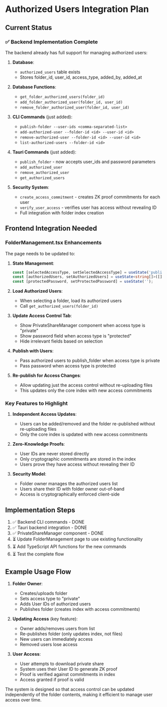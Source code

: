 # Authorized Users Integration Plan

## Current Status

### ✅ Backend Implementation Complete

The backend already has full support for managing authorized users:

1. **Database**: 
   - `authorized_users` table exists
   - Stores folder_id, user_id, access_type, added_by, added_at

2. **Database Functions**:
   - `get_folder_authorized_users(folder_id)`
   - `add_folder_authorized_user(folder_id, user_id)`
   - `remove_folder_authorized_user(folder_id, user_id)`

3. **CLI Commands** (just added):
   - `publish-folder --user-ids <comma-separated-list>`
   - `add-authorized-user --folder-id <id> --user-id <id>`
   - `remove-authorized-user --folder-id <id> --user-id <id>`
   - `list-authorized-users --folder-id <id>`

4. **Tauri Commands** (just added):
   - `publish_folder` - now accepts user_ids and password parameters
   - `add_authorized_user`
   - `remove_authorized_user`
   - `get_authorized_users`

5. **Security System**:
   - `create_access_commitment` - creates ZK proof commitments for each user
   - `verify_user_access` - verifies user has access without revealing ID
   - Full integration with folder index creation

## Frontend Integration Needed

### FolderManagement.tsx Enhancements

The page needs to be updated to:

1. **State Management**:
   ```typescript
   const [selectedAccessType, setSelectedAccessType] = useState('public');
   const [authorizedUsers, setAuthorizedUsers] = useState<string[]>([]);
   const [protectedPassword, setProtectedPassword] = useState('');
   ```

2. **Load Authorized Users**:
   - When selecting a folder, load its authorized users
   - Call `get_authorized_users(folder_id)`

3. **Update Access Control Tab**:
   - Show PrivateShareManager component when access type is "private"
   - Show password field when access type is "protected"
   - Hide irrelevant fields based on selection

4. **Publish with Users**:
   - Pass authorized users to publish_folder when access type is private
   - Pass password when access type is protected

5. **Re-publish for Access Changes**:
   - Allow updating just the access control without re-uploading files
   - This updates only the core index with new access commitments

### Key Features to Highlight

1. **Independent Access Updates**: 
   - Users can be added/removed and the folder re-published without re-uploading files
   - Only the core index is updated with new access commitments

2. **Zero-Knowledge Proofs**:
   - User IDs are never stored directly
   - Only cryptographic commitments are stored in the index
   - Users prove they have access without revealing their ID

3. **Security Model**:
   - Folder owner manages the authorized users list
   - Users share their ID with folder owner out-of-band
   - Access is cryptographically enforced client-side

## Implementation Steps

1. ✅ Backend CLI commands - DONE
2. ✅ Tauri backend integration - DONE
3. ✅ PrivateShareManager component - DONE
4. ⏳ Update FolderManagement page to use existing functionality
5. ⏳ Add TypeScript API functions for the new commands
6. ⏳ Test the complete flow

## Example Usage Flow

1. **Folder Owner**:
   - Creates/uploads folder
   - Sets access type to "private"
   - Adds User IDs of authorized users
   - Publishes folder (creates index with access commitments)

2. **Updating Access** (key feature):
   - Owner adds/removes users from list
   - Re-publishes folder (only updates index, not files)
   - New users can immediately access
   - Removed users lose access

3. **User Access**:
   - User attempts to download private share
   - System uses their User ID to generate ZK proof
   - Proof is verified against commitments in index
   - Access granted if proof is valid

The system is designed so that access control can be updated independently of the folder contents, making it efficient to manage user access over time.